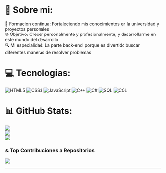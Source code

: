 # 💫 Sobre mi:
🚀 Formacion continua: Fortaleciendo mis conocimientos en la universidad y proyectos personales<br>
🌐 Objetivo: Crecer personalmente y profesionalmente, y desarrollarme en este mundo del desarrollo<br>
🔍 Mi especialidad: La parte back-end, porque es divertido buscar diferentes maneras de resolver problemas 



# 💻 Tecnologias:
![HTML5](https://img.shields.io/badge/html5-%23E34F26.svg?style=for-the-badge&logo=html5&logoColor=white) ![CSS3](https://img.shields.io/badge/css3-%231572B6.svg?style=for-the-badge&logo=css3&logoColor=white) ![JavaScript](https://img.shields.io/badge/javascript-%23323330.svg?style=for-the-badge&logo=javascript&logoColor=%23F7DF1E) ![C++](https://img.shields.io/badge/C%2B%2B-%2300599C.svg?style=for-the-badge&logo=c%2B%2B&logoColor=white) ![C#](https://img.shields.io/badge/C%23-%237A42BC.svg?style=for-the-badge&logo=dotnet&logoColor=white) ![SQL](https://img.shields.io/badge/SQL-%2300B4CC.svg?style=for-the-badge&logo=sqlite&logoColor=white) ![CQL](https://img.shields.io/badge/CQL-%230055AA.svg?style=for-the-badge&logo=apache-cassandra&logoColor=white)


# 📊 GitHub Stats:
![](https://github-readme-stats.vercel.app/api?username=VarelaG25&theme=dark&hide_border=false&include_all_commits=false&count_private=false)<br/>
![](https://github-readme-streak-stats.herokuapp.com/?user=VarelaG25&theme=dark&hide_border=false)<br/>
![](https://github-readme-stats.vercel.app/api/top-langs/?username=VarelaG25&theme=dark&hide_border=false&include_all_commits=false&count_private=false&layout=compact)

### 🔝 Top Contribuciones a Repositorios
![](https://github-contributor-stats.vercel.app/api?username=VarelaG25&limit=5&theme=tokyonight&combine_all_yearly_contributions=true)

---
